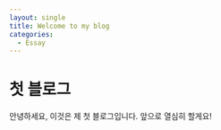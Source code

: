 ```yaml
---
layout: single
title: Welcome to my blog
categories:
  - Essay
---
```


# 첫 블로그

안녕하세요, 이것은 제 첫 블로그입니다.
앞으로 열심히 할게요!
